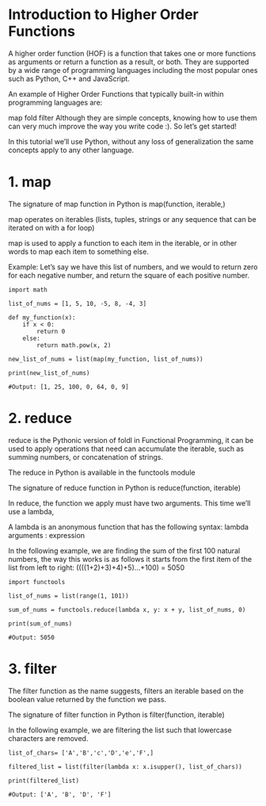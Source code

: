 # Introduction to Higher Order Functions
A higher order function (HOF) is a function that takes one or more functions as arguments or return a function as a result, or both. They are supported by a wide range of programming languages including the most popular ones such as Python, C++ and JavaScript.

An example of Higher Order Functions that typically built-in within programming languages are:

map
fold
filter
Although they are simple concepts, knowing how to use them can very much improve the way you write code :). So let’s get started!

In this tutorial we’ll use Python, without any loss of generalization the same concepts apply to any other language.

# 1. map

The signature of map function in Python is map(function, iterable,)

map operates on iterables (lists, tuples, strings or any sequence that can be iterated on with a for loop)

map is used to apply a function to each item in the iterable, or in other words to map each item to something else.

Example: Let’s say we have this list of numbers, and we would to return zero for each negative number, and return the square of each positive number.
```
import math

list_of_nums = [1, 5, 10, -5, 8, -4, 3]

def my_function(x):
    if x < 0:
        return 0
    else:
        return math.pow(x, 2)

new_list_of_nums = list(map(my_function, list_of_nums))

print(new_list_of_nums)

#Output: [1, 25, 100, 0, 64, 0, 9]
```

# 2. reduce
reduce is the Pythonic version of foldl in Functional Programming, it can be used to apply operations that need can accumulate the iterable, such as summing numbers, or concatenation of strings.

The reduce in Python is available in the functools module

The signature of reduce function in Python is reduce(function, iterable)

In reduce, the function we apply must have two arguments. This time we’ll use a lambda,

A lambda is an anonymous function that has the following syntax: lambda arguments : expression

In the following example, we are finding the sum of the first 100 natural numbers, the way this works is as follows it starts from the first item of the list from left to right:  ((((1+2)+3)+4)+5)...+100) = 5050

```
import functools

list_of_nums = list(range(1, 101))

sum_of_nums = functools.reduce(lambda x, y: x + y, list_of_nums, 0)

print(sum_of_nums)

#Output: 5050
```

# 3. filter
The filter function as the name suggests, filters an iterable based on the boolean value returned by the function we pass.

The signature of filter function in Python is filter(function, iterable)

In the following example, we are filtering the list such that lowercase characters are removed.
```
list_of_chars= ['A','B','c','D','e','F',]

filtered_list = list(filter(lambda x: x.isupper(), list_of_chars))

print(filtered_list)

#Output: ['A', 'B', 'D', 'F']
```

